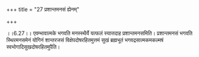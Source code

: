 +++
title = "27 प्रशान्तमनसं ह्येनम्"

+++
  
  
।।6.27।। एवम्भावात्मके भगवति मनस्स्थैर्ये यत्फलं स्यात्तदाह
प्रशान्तमनसमिति। प्रशान्तमनसं भगवति स्थिरमनसमेनं योगिनं शान्तरजसं
विक्षेपदोषरहितमुत्तमं सुखं ब्रह्मभूतं भगवद्रसात्मकमकल्मषं
स्वभोगादिसुखदोषरहितमुपैति।  
  
